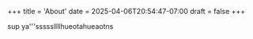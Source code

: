 +++
title = 'About'
date = 2025-04-06T20:54:47-07:00
draft = false
+++

sup ya'''sssssllllhueotahueaotns